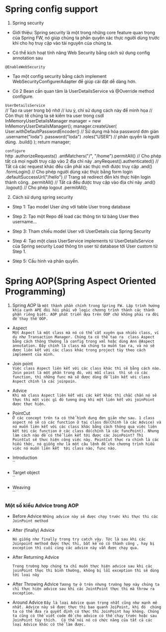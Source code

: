# Spring config support

1. Spring security

- Giới thiệu: Spring security là một trong những core feature quan trọng của Spring FW, nó giúp chúng ta phần quyền xác
 thực người dùng trước khi cho họ truy cập vào tài nguyên của chúng ta.
 
- Có thể kích hoạt tính năng Web Security bằng cách sử dụng config annotation sau

`@EnableWebSecurity`

- Tạo một config security bằng cách implement WebSecurityConfigurerAdapter để giúp cài đặt dễ dàng hơn.

- Có 2 Bean cần quan tâm là UserDetailsService và @Override method configure.

`UserDetailsService` <br>
// Tạo ra user trong bộ nhớ
// lưu ý, chỉ sử dụng cách này để minh họa
// Còn thực tế chúng ta sẽ kiểm tra user trong csdl
InMemoryUserDetailsManager manager = new InMemoryUserDetailsManager();
manager.createUser(
        User.withDefaultPasswordEncoder() // Sử dụng mã hóa password đơn giản
            .username("loda")
            .password("loda")
            .roles("USER") // phân quyền là người dùng.
            .build()
);
return manager;

`configure`<br>
http
    .authorizeRequests()
        .antMatchers("/", "/home").permitAll() // Cho phép tất cả mọi người truy cập vào 2 địa chỉ này
        .anyRequest().authenticated() // Tất cả các request khác đều cần phải xác thực mới được truy cập
        .and()
    .formLogin() // Cho phép người dùng xác thực bằng form login
        .defaultSuccessUrl("/hello") // Trang sẽ redirect đến khi thực hiện login thành công.
        .permitAll() // Tất cả đều được truy cập vào địa chỉ này
        .and()
    .logout() // Cho phép logout
        .permitAll();

2. Cách sử dụng spring security

- Step 1: Tạo model User ứng với table User trong database

- Step 2: Tạo một Repo để load các thông tin từ bảng User theo username...

- Step 3: Tham chiếu model User với UserDetails của Spring Security

- Step 4: Tạo một class UserService implements từ UserDetailsService của Spring security
        Load thông tin user từ database tới User custom từ Step 1.
- Step 5: Cấu hình và phân quyền.

# Spring AOP(Spring Aspect Oriented Programming)

1. Spring AOP là `một thành phần chính trong Spring FW. Lập trình hướng khía cạnh APE đòi hỏi phải vỡ logic chương trình thành
các thành phần riêng biệt. AOP phát triển dựa trên OOP chứ không phải ra đời để thay thế OOP.`

+ Aspect<br>
    `Một Aspect là một class mà nó có thể cắt xuyên qua nhiều class, ví dụ như Transaction Manager. Chúng ta có thể tạo ra 
    class Aspect bằng cách thông thường là config trong xml hoặc dùng Ann @Aspect annotation. Đây chính là class mà chúng ta
    muốn tạo ra, và nó sẽ được liên kết với các class khác trong project tùy theo cách implement của mình.`

+ Join point<br>
    `Việc class Aspect liên kết với các class khác thì sẽ bằng cách nào. Join point là một phần trong đó, với mỗi class 
    thì sẽ có các function, thì những func mà sẽ được dùng để liên kết với class Aspect chính là các joinpoin.`
  
+ Advice<br>
    `Khi mà class Aspect liên kết với các kết khác thì chắc chắn nó sẽ thực thi một việc gì đó tương ứng khi một liên kết
    với joinPoint được thực hiện.`

+ PointCut<br>
    `Ở các concept trên ta có thể hình dung đơn giản như sau. 1 class aspect nó sẽ có các function ở tại class đó(Chính là các
    Advice) và nó muốn liên kết với các class khác bằng cách thông qua việc liên kết tới các function ở các class đó(chính
    là các funcPoint). Nhưng làm cách nào để có thể liên kết tới được các JoinPoint? Thì PointCut sẽ thưc hiện công việc
    này. PointCut thực ra chính là các hiểu thức, nó giống như là một câu lệnh để cho chương trình hiểu việc nó muốn liên kết 
    tới class nào, func nào.`

+ Introduction<br>
    ``

+ Target object<br>
    ``

+ Weaving<br>
    ``
    
### Một số kiểu Advice trong AOP

+ Before Advice
    `Những advice này sẽ được chạy trước khi thực thi các JoinPoint method`
    
+ After (finally) Advice

    `Nó giống như finally trong try catch vậy. Tức là sau khi các Joinpoint method được thực thi, bất kể nó có thành công
    , hay bị exception thì cuối cùng các advice này vẫn được chạy qua.`
    
+ After Returning Advice

    `Trong trường hợp chúng ta chỉ muốn thực hiện advice sau khi các joinPoint thực thi bình thường, không bị lỗi exception
    thì sẽ dùng tới loại này`
    
+ After Throwing Advice
    `Tương tự ở trên nhưng trường hợp này chúng ta chỉ thực hiện advice sau khi các JointPoint thực thi mà throw ra exception.`

+ Around Advice
    `Đây là loại Advice quan trọng nhất cũng như mạnh mẽ nhất. Advice này sẽ được thực thi bao quanh JoiPoint, khi đó 
    chúng ta có thể đưa ra quyết định có thực thi JoinPoint hay không. Chúng ta cũng có thể viết code để cho advice có thể chạy trước hoặc sau JoinPoint tùy thích. 
    Có thể nói nó có chức năng của tất cả các loại Advice khác có thể làm được.`